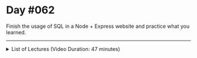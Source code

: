 # Day #062
Finish the usage of SQL in a Node + Express website and practice what you learned.

---

<details>
    <summary>List of Lectures (Video Duration: 47 minutes)</summary>
    <ul>
        <li>Fetching & Displaying a Single Blog Post</li>
        <li>Formatting & Transforming Fetched Data</li>
        <li>Preparing The "Update Post" Page</li>
        <li>Updating Posts</li>
        <li>Deleting Posts</li>
        <li>Module Summary</li>
    </ul>
</details>